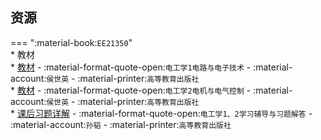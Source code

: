 ## 资源  
=== ":material-book:`EE21350`"  
    * 教材  
        * [教材](https://api.ecylt.top/v1/lanzou_link?url=https://cqu-openlib.lanzout.com/izttL23okalg&type=down) - :material-format-quote-open:`电工学1电路与电子技术` - :material-account:`侯世英` - :material-printer:`高等教育出版社`  
        * [教材](https://api.ecylt.top/v1/lanzou_link?url=https://cqu-openlib.lanzout.com/iHj4l23okkhc&type=down) - :material-format-quote-open:`电工学2电机与电气控制` - :material-account:`侯世英` - :material-printer:`高等教育出版社`  
        * [课后习题详解](https://api.ecylt.top/v1/lanzou_link?url=https://cqu-openlib.lanzout.com/izttL23okalg&type=down) - :material-format-quote-open:`电工学1、2学习辅导与习题解答` - :material-account:`孙韬` - :material-printer:`高等教育出版社`  